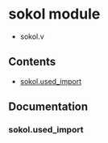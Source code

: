 # sokol module
- sokol.v
## Contents
- [sokol.used_import](#sokolused_import)

## Documentation
### sokol.used_import
```v

```